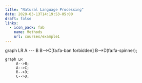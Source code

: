 ```yaml
---
title: "Natural Language Processing"
date: 2020-03-13T14:19:53-05:00
draft: false
links:
  - icon_pack: fab
    name: Methods
    url: courses/example1
---
```



<html lang="en"> 
<head>   
<meta charset="utf-8"> 
</head> 
<body>
  <div class="mermaid">
  graph LR
     A --- B
     B-->C[fa:fa-ban forbidden]
     B-->D(fa:fa-spinner);   
</div>   <script src="mermaid.min.js"></script>
<script>mermaid.initialize({startOnLoad:true});</script>
</body>
</html>

```mermaid
graph LR
     A-->B;
     A-->C;
     B-->D;
     C-->D;
```
